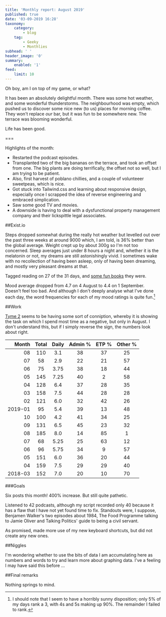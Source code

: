 ```yaml
---
title: 'Monthly report: August 2019'
published: true
date: '03-09-2019 16:28'
taxonomy:
    category:
        - blog
    tag:
        - Geeky
        - Monthlies
subhead: ' '
header_image: '0'
summary:
    enabled: '1'
feed:
    limit: 10
---
```


Oh boy, am I on top of my game, or what?

It has been an absolutely delightful month. There was some hot weather, and some wonderful thunderstorms. The neighbourhood was empty, which pushed us to discover some nice new (to us) places for morning coffee. They won't replace *our* bar, but it was fun to be somewhere new. The terrace was blooming wonderful.

Life has been good.

===

Highlights of the month:

- Restarted the podcast episodes.
- Transplanted two of the big bananas on the terrace, and took an offset from one. The big plants are doing terrifically, the offset not so well, but I am trying to be patient.
- Also, first harvest of poblano chillies, and a couple of volunteeer sweetpeas, which is nice.
- Got stuck into Tailwind.css and learning about responsive design, especially once I scrapped the idea of reverse engineering and embraced simplication.
- Saw some good TV and movies.
- A downside is having to deal with a dysfunctional property management company and their lickspittle legal associates.


##Exist.io

Steps dropped somewhat during the really hot weather but levelled out over the past three weeks at around 9000 which, I am told, is 36% better than the global average. Weight crept up by about 300g so I'm not too concerned. Sleep averages just under 8 hours a night and, whether it is the melatonin or not, my dreams are still astonishingly vivid. I sometimes wake with no recollection of having been asleep, only of having been dreaming, and mostly very pleasant dreams at that.

Tagged reading on 27 of the 31 days, and [some fun books](https://www.jeremycherfas.net/blog/by-jingo-i-do-enjoy-kipling) they were.

Mood average dropped from 4.7 on 4 August to 4.4 on 1 September. Doesn't feel too bad. And although I don't deeply analyse what I've done each day, the word frequencies for each of my mood ratings is quite fun.[^1]

[^1]: I should note that I seem to have a horribly sunny disposition; only 5% of my days rank a 3, with 4s and 5s making up 90%. The remainder I failed to rank.

##Work

[Tyme 2](https://www.tyme-app.com/en/) seems to be having some sort of conniption, whereby it is showing the task on which I spend most time as a negative, but only in August. I don't understand this, but if I simply reverse the sign, the numbers look about right.

<table class="worktable">
<thead>
<tr>
<th style="text-align: right;" class="bigrow">Month</th>
<th style="text-align: center;" class="bigrow">Total</th>
<th style="text-align: center;" class="smallrow">Daily</th>
<th style="text-align: center;"class="smallrow">Admin %</th>
<th style="text-align: center;"class="smallrow">ETP %</th>
<th style="text-align: center;"class="smallrow">Other %</th>
</tr>
</thead>
<tbody>
<tr>
<td style="text-align: right;">08</td>
<td style="text-align: center;">110</td>
<td style="text-align: center;">3.1</td>
<td style="text-align: center;">38</td>
<td style="text-align: center;">37</td>
<td style="text-align: center;">25</td>
</tr>
<tr>
<td style="text-align: right;">07</td>
<td style="text-align: center;">58</td>
<td style="text-align: center;">2.9</td>
<td style="text-align: center;">22</td>
<td style="text-align: center;">21</td>
<td style="text-align: center;">57</td>
</tr>
<tr>
<td style="text-align: right;">06</td>
<td style="text-align: center;">75</td>
<td style="text-align: center;">3.75</td>
<td style="text-align: center;">38</td>
<td style="text-align: center;">18</td>
<td style="text-align: center;">44</td>
</tr>
<tr>
<td style="text-align: right;">05</td>
<td style="text-align: center;">145</td>
<td style="text-align: center;">7.25</td>
<td style="text-align: center;">40</td>
<td style="text-align: center;">2</td>
<td style="text-align: center;">58</td>
</tr>
<tr>
<td style="text-align: right;">04</td>
<td style="text-align: center;">128</td>
<td style="text-align: center;">6.4</td>
<td style="text-align: center;">37</td>
<td style="text-align: center;">28</td>
<td style="text-align: center;">35</td>
</tr>
<tr>
<td style="text-align: right;">03</td>
<td style="text-align: center;">158</td>
<td style="text-align: center;">7.5</td>
<td style="text-align: center;">44</td>
<td style="text-align: center;">28</td>
<td style="text-align: center;">28</td>
</tr>
<tr>
<td style="text-align: right;">02</td>
<td style="text-align: center;">121</td>
<td style="text-align: center;">6.0</td>
<td style="text-align: center;">32</td>
<td style="text-align: center;">42</td>
<td style="text-align: center;">26</td>
</tr>
<tr>
<td style="text-align: right;">2019-01</td>
<td style="text-align: center;">95</td>
<td style="text-align: center;">5.4</td>
<td style="text-align: center;">39</td>
<td style="text-align: center;">13</td>
<td style="text-align: center;">48</td>
</tr>
<tr>
<td style="text-align: right;">10</td>
<td style="text-align: center;">100</td>
<td style="text-align: center;">4.2</td>
<td style="text-align: center;">41</td>
<td style="text-align: center;">34</td>
<td style="text-align: center;">25</td>
</tr>
<tr>
<td style="text-align: right;">09</td>
<td style="text-align: center;">131</td>
<td style="text-align: center;">6.5</td>
<td style="text-align: center;">45</td>
<td style="text-align: center;">23</td>
<td style="text-align: center;">32</td>
</tr>
<tr>
<td style="text-align: right;">08</td>
<td style="text-align: center;">185</td>
<td style="text-align: center;">8.0</td>
<td style="text-align: center;">14</td>
<td style="text-align: center;">85</td>
<td style="text-align: center;">1</td>
</tr>
<tr>
<td style="text-align: right;">07</td>
<td style="text-align: center;">68</td>
<td style="text-align: center;">5.25</td>
<td style="text-align: center;">25</td>
<td style="text-align: center;">63</td>
<td style="text-align: center;">12</td>
</tr>
<tr>
<td style="text-align: right;">06</td>
<td style="text-align: center;">96</td>
<td style="text-align: center;">5.75</td>
<td style="text-align: center;">34</td>
<td style="text-align: center;">9</td>
<td style="text-align: center;">57</td>
</tr>
<tr>
<td style="text-align: right;">05</td>
<td style="text-align: center;">151</td>
<td style="text-align: center;">6.0</td>
<td style="text-align: center;">36</td>
<td style="text-align: center;">20</td>
<td style="text-align: center;">44</td>
</tr>
<tr>
<td style="text-align: right;">04</td>
<td style="text-align: center;">159</td>
<td style="text-align: center;">7.5</td>
<td style="text-align: center;">29</td>
<td style="text-align: center;">29</td>
<td style="text-align: center;">40</td>
</tr>
<tr>
<td style="text-align: right;">2018-03</td>
<td style="text-align: center;">152</td>
<td style="text-align: center;">7.0</td>
<td style="text-align: center;">20</td>
<td style="text-align: center;">10</td>
<td style="text-align: center;">70</td>
</tr>
</tbody>
</table>

###Goals

Six posts this month! 400% increase. But still quite pathetic.

Listened to 42 podcasts, although my script recorded only 40 because it has a flaw that I have not yet found time to fix. Standouts were, I suppose, Benjamen Walker's two episodes about 1984, The Food Programme talking to Jamie Oliver and Talking Politics' guide to being a civil servant.

As promised, made more use of my new keyboard shortcuts, but did not create any new ones.

##Niggles

I'm wondering whether to use the bits of data I am accumulating here as numbers and words to try and learn more about graphing data. I've a feeling I may have said this before ...

##Final remarks

Nothing springs to mind.
